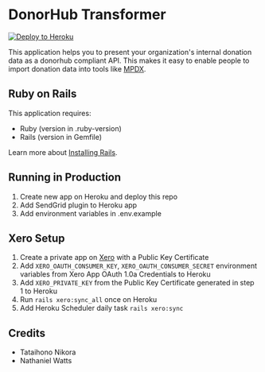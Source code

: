 DonorHub Transformer
================

[![Deploy to Heroku](https://www.herokucdn.com/deploy/button.png)](https://heroku.com/deploy)

This application helps you to present your organization's internal donation data as a donorhub compliant API. This makes it easy to enable people to import donation data into tools like [MPDX](https://mpdx.org).

Ruby on Rails
-------------

This application requires:

- Ruby (version in .ruby-version)
- Rails (version in Gemfile)

Learn more about [Installing Rails](http://railsapps.github.io/installing-rails.html).

Running in Production
---------------------

1. Create new app on Heroku and deploy this repo
2. Add SendGrid plugin to Heroku app
3. Add environment variables in .env.example

Xero Setup
----------

1. Create a private app on [Xero](https://developer.xero.com/myapps/) with a Public Key Certificate
2. Add `XERO_OAUTH_CONSUMER_KEY`, `XERO_OAUTH_CONSUMER_SECRET` environment variables from Xero App OAuth 1.0a Credentials to Heroku
3. Add `XERO_PRIVATE_KEY` from the Public Key Certificate generated in step 1 to Heroku
4. Run `rails xero:sync_all` once on Heroku
5. Add Heroku Scheduler daily task `rails xero:sync`

Credits
-------
- Tataihono Nikora
- Nathaniel Watts
